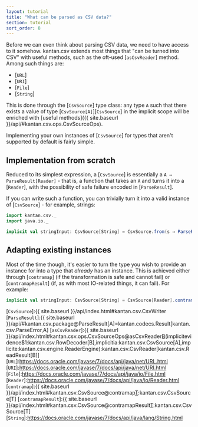 ```yaml
---
layout: tutorial
title: "What can be parsed as CSV data?"
section: tutorial
sort_order: 8
---
```

Before we can even think about parsing CSV data, we need to have access to it somehow. kantan.csv extends most things
that "can be turned into CSV" with useful methods, such as the oft-used [`asCsvReader`] method. Among such things are:

* [`URL`]
* [`URI`]
* [`File`]
* [`String`]

This is done through the [`CsvSource`] type class: any type `A` such that there exists a value of type
[`CsvSource[A]`][`CsvSource`] in the implicit scope will be enriched with
[useful methods]({{ site.baseurl }}/api/#kantan.csv.ops.CsvSourceOps).

Implementing your own instances of [`CsvSource`] for types that aren't supported by default is fairly simple.

## Implementation from scratch
Reduced to its simplest expression, a [`CsvSource`] is essentially a `A ⇒ ParseResult[Reader]` - that is, a function
that takes an `A` and turns it into a [`Reader`], with the possibility of safe failure encoded in [`ParseResult`].

If you can write such a function, you can trivially turn it into a valid instance of [`CsvSource`] - for example,
strings:

```scala
import kantan.csv._
import java.io._

implicit val stringInput: CsvSource[String] = CsvSource.from(s ⇒ ParseResult(new StringReader(s)))
```


## Adapting existing instances
Most of the time though, it's easier to turn the type you wish to provide an instance for into a type that *already*
has an instance. This is achieved either through [`contramap`] (if the transformation is safe and cannot fail) or
[`contramapResult`] (if, as with most IO-related things, it can fail). For example:

```scala
implicit val stringInput: CsvSource[String] = CsvSource[Reader].contramap(s ⇒ new StringReader(s))
```


[`CsvSource`]:{{ site.baseurl }}/api/index.html#kantan.csv.CsvWriter
[`ParseResult`]:{{ site.baseurl }}/api/#kantan.csv.package@ParseResult[A]=kantan.codecs.Result[kantan.csv.ParseError,A]
[`asCsvReader`]:{{ site.baseurl }}/api/index.html#kantan.csv.ops.CsvSourceOps@asCsvReader[B](sep:Char,header:Boolean)(implicitevidence$1:kantan.csv.RowDecoder[B],implicitia:kantan.csv.CsvSource[A],implicite:kantan.csv.engine.ReaderEngine):kantan.csv.CsvReader[kantan.csv.ReadResult[B]]
[`URL`]:https://docs.oracle.com/javase/7/docs/api/java/net/URL.html
[`URI`]:https://docs.oracle.com/javase/7/docs/api/java/net/URI.html
[`File`]:https://docs.oracle.com/javase/7/docs/api/java/io/File.html
[`Reader`]:https://docs.oracle.com/javase/7/docs/api/java/io/Reader.html
[`contramap`]:{{ site.baseurl }}/api/index.html#kantan.csv.CsvSource@contramap[T](f:T=>S):kantan.csv.CsvSource[T]
[`contramapResult`]:{{ site.baseurl }}/api/index.html#kantan.csv.CsvSource@contramapResult[T](f:T=>kantan.csv.ParseResult[S]):kantan.csv.CsvSource[T]
[`String`]:https://docs.oracle.com/javase/7/docs/api/java/lang/String.html
